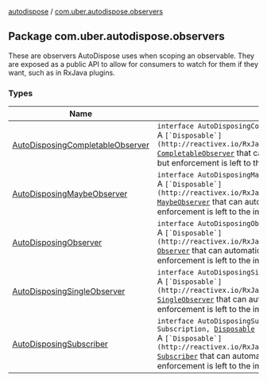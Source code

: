 [autodispose](../index.md) / [com.uber.autodispose.observers](./index.md)

## Package com.uber.autodispose.observers

These are observers AutoDispose uses when scoping an observable. They are exposed as a public API
to allow for consumers to watch for them if they want, such as in RxJava plugins.

### Types

| Name | Summary |
|---|---|
| [AutoDisposingCompletableObserver](-auto-disposing-completable-observer/index.md) | `interface AutoDisposingCompletableObserver : `[`CompletableObserver`](http://reactivex.io/RxJava/2.x/javadoc/io/reactivex/CompletableObserver.html)`, `[`Disposable`](http://reactivex.io/RxJava/2.x/javadoc/io/reactivex/disposables/Disposable.html)<br>A ``[`Disposable`](http://reactivex.io/RxJava/2.x/javadoc/io/reactivex/disposables/Disposable.html) ``[`CompletableObserver`](http://reactivex.io/RxJava/2.x/javadoc/io/reactivex/CompletableObserver.html) that can automatically dispose itself. Interface here for type safety but enforcement is left to the implementation. |
| [AutoDisposingMaybeObserver](-auto-disposing-maybe-observer/index.md) | `interface AutoDisposingMaybeObserver<T : `[`Any`](https://kotlinlang.org/api/latest/jvm/stdlib/kotlin/-any/index.html)`!> : `[`MaybeObserver`](http://reactivex.io/RxJava/2.x/javadoc/io/reactivex/MaybeObserver.html)`<`[`T`](-auto-disposing-maybe-observer/index.md#T)`>, `[`Disposable`](http://reactivex.io/RxJava/2.x/javadoc/io/reactivex/disposables/Disposable.html)<br>A ``[`Disposable`](http://reactivex.io/RxJava/2.x/javadoc/io/reactivex/disposables/Disposable.html) ``[`MaybeObserver`](http://reactivex.io/RxJava/2.x/javadoc/io/reactivex/MaybeObserver.html) that can automatically dispose itself. Interface here for type safety but enforcement is left to the implementation. |
| [AutoDisposingObserver](-auto-disposing-observer/index.md) | `interface AutoDisposingObserver<T : `[`Any`](https://kotlinlang.org/api/latest/jvm/stdlib/kotlin/-any/index.html)`!> : `[`Observer`](http://reactivex.io/RxJava/2.x/javadoc/io/reactivex/Observer.html)`<`[`T`](-auto-disposing-observer/index.md#T)`>, `[`Disposable`](http://reactivex.io/RxJava/2.x/javadoc/io/reactivex/disposables/Disposable.html)<br>A ``[`Disposable`](http://reactivex.io/RxJava/2.x/javadoc/io/reactivex/disposables/Disposable.html) ``[`Observer`](http://reactivex.io/RxJava/2.x/javadoc/io/reactivex/Observer.html) that can automatically dispose itself. Interface here for type safety but enforcement is left to the implementation. |
| [AutoDisposingSingleObserver](-auto-disposing-single-observer/index.md) | `interface AutoDisposingSingleObserver<T : `[`Any`](https://kotlinlang.org/api/latest/jvm/stdlib/kotlin/-any/index.html)`!> : `[`SingleObserver`](http://reactivex.io/RxJava/2.x/javadoc/io/reactivex/SingleObserver.html)`<`[`T`](-auto-disposing-single-observer/index.md#T)`>, `[`Disposable`](http://reactivex.io/RxJava/2.x/javadoc/io/reactivex/disposables/Disposable.html)<br>A ``[`Disposable`](http://reactivex.io/RxJava/2.x/javadoc/io/reactivex/disposables/Disposable.html) ``[`SingleObserver`](http://reactivex.io/RxJava/2.x/javadoc/io/reactivex/SingleObserver.html) that can automatically dispose itself. Interface here for type safety but enforcement is left to the implementation. |
| [AutoDisposingSubscriber](-auto-disposing-subscriber/index.md) | `interface AutoDisposingSubscriber<T : `[`Any`](https://kotlinlang.org/api/latest/jvm/stdlib/kotlin/-any/index.html)`!> : `[`FlowableSubscriber`](http://reactivex.io/RxJava/2.x/javadoc/io/reactivex/FlowableSubscriber.html)`<`[`T`](-auto-disposing-subscriber/index.md#T)`>, Subscription, `[`Disposable`](http://reactivex.io/RxJava/2.x/javadoc/io/reactivex/disposables/Disposable.html)<br>A ``[`Disposable`](http://reactivex.io/RxJava/2.x/javadoc/io/reactivex/disposables/Disposable.html) ``[`Subscriber`](#) that can automatically dispose itself. Interface here for type safety but enforcement is left to the implementation. |
